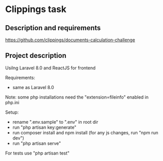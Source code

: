 # Clippings task 

## Description and requirements

https://github.com/clippings/documents-calculation-challenge

## Project description

Usilng Laravel 8.0 and ReactJS for frontend

Requirements: 
- same as Laravel 8.0

Note: some php installations need the "extension=fileinfo" enabled in php.ini

Setup:
- rename ".env.sample" to ".env" in root dir
- run "php artisan key:generate"
- run composer install and npm install (for any js changes, run "npm run dev")
- run "php artisan serve"

For tests use "php artisan test"
 
